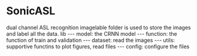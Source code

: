 # SonicASL
dual channel ASL recognition
imagelable folder is used to store the images and label all the data.
lib --- model: the CRNN model
    --- function: the function of train and validation
    --- dataset: read the images
    --- utils: supportive functins to plot figures, read files
    --- config: configure the files
    

